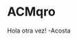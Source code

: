 ﻿# ACMqro












































































Hola otra vez! -Acosta